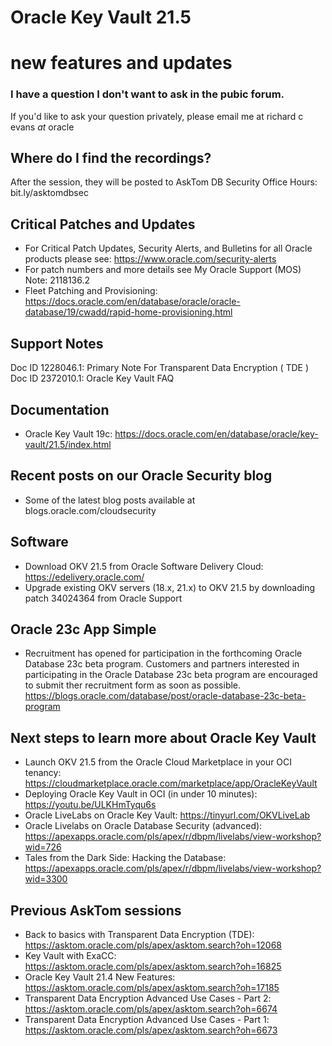 # Oracle Key Vault 21.5 
# new features and updates

### I have a question I don't want to ask in the pubic forum. 

If you'd like to ask your question privately, please email me at richard c evans _at_ oracle 

## Where do I find the recordings? 

After the session, they will be posted to AskTom DB Security Office Hours: bit.ly/asktomdbsec

## Critical Patches and Updates

- For Critical Patch Updates, Security Alerts, and Bulletins for all Oracle products please see: https://www.oracle.com/security-alerts
- For patch numbers and more details see My Oracle Support (MOS) Note: 2118136.2 
- Fleet Patching and Provisioning: https://docs.oracle.com/en/database/oracle/oracle-database/19/cwadd/rapid-home-provisioning.html

## Support Notes

Doc ID 1228046.1: Primary Note For Transparent Data Encryption ( TDE )
Doc ID 2372010.1: Oracle Key Vault FAQ

## Documentation 

- Oracle Key Vault 19c: https://docs.oracle.com/en/database/oracle/key-vault/21.5/index.html

## Recent posts on our Oracle Security blog

- Some of the latest blog posts available at blogs.oracle.com/cloudsecurity

## Software 

- Download OKV 21.5 from Oracle Software Delivery Cloud: https://edelivery.oracle.com/
- Upgrade existing OKV servers (18.x, 21.x) to OKV 21.5 by downloading patch 34024364 from Oracle Support

## Oracle 23c App Simple

- Recruitment has opened for participation in the forthcoming Oracle Database 23c beta program. Customers and partners interested in participating in the Oracle Database 23c beta program are encouraged to submit ther recruitment form as soon as possible. https://blogs.oracle.com/database/post/oracle-database-23c-beta-program

## Next steps to learn more about Oracle Key Vault 

- Launch OKV 21.5 from the Oracle Cloud Marketplace in your OCI tenancy: https://cloudmarketplace.oracle.com/marketplace/app/OracleKeyVault
- Deploying Oracle Key Vault in OCI (in under 10 minutes): https://youtu.be/ULKHmTyqu6s
- Oracle LiveLabs on Oracle Key Vault: https://tinyurl.com/OKVLiveLab
- Oracle Livelabs on Oracle Database Security (advanced): https://apexapps.oracle.com/pls/apex/r/dbpm/livelabs/view-workshop?wid=726
- Tales from the Dark Side: Hacking the Database: https://apexapps.oracle.com/pls/apex/r/dbpm/livelabs/view-workshop?wid=3300

## Previous AskTom sessions

- Back to basics with Transparent Data Encryption (TDE): https://asktom.oracle.com/pls/apex/asktom.search?oh=12068
- Key Vault with ExaCC: https://asktom.oracle.com/pls/apex/asktom.search?oh=16825
- Oracle Key Vault 21.4 New Features: https://asktom.oracle.com/pls/apex/asktom.search?oh=17185
- Transparent Data Encryption Advanced Use Cases - Part 2: https://asktom.oracle.com/pls/apex/asktom.search?oh=6674
- Transparent Data Encryption Advanced Use Cases - Part 1: https://asktom.oracle.com/pls/apex/asktom.search?oh=6673

